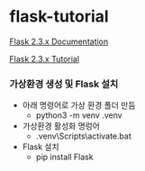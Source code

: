 # flask-tutorial

[Flask 2.3.x Documentation](https://flask.palletsprojects.com/en/2.3.x/)

[Flask 2.3.x Tutorial](https://flask.palletsprojects.com/en/2.3.x/tutorial/)

### 가상환경 생성 및 Flask 설치

- 아래 명령어로 가상 환경 폴더 만듬
    - python3 -m venv .venv
- 가상환경 활성화 명렁어
    - .venv\Scripts\activate.bat
- Flask 설치
    - pip install Flask

